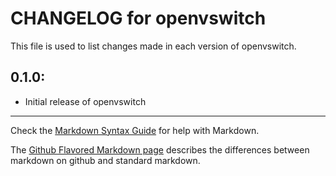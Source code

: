 # CHANGELOG for openvswitch

This file is used to list changes made in each version of openvswitch.

## 0.1.0:

* Initial release of openvswitch

- - -
Check the [Markdown Syntax Guide](http://daringfireball.net/projects/markdown/syntax) for help with Markdown.

The [Github Flavored Markdown page](http://github.github.com/github-flavored-markdown/) describes the differences between markdown on github and standard markdown.
